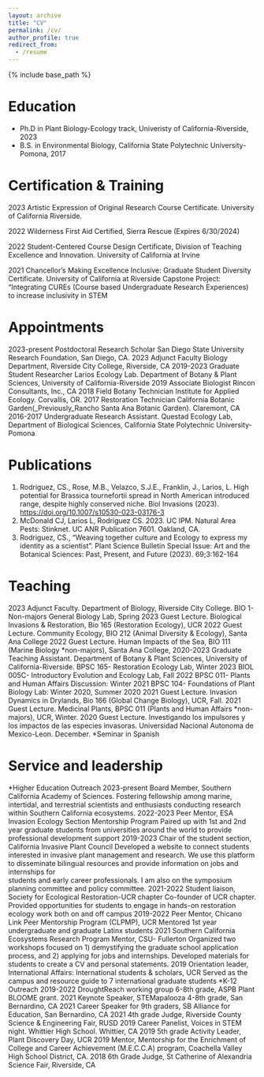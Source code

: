```yaml
---
layout: archive
title: "CV"
permalink: /cv/
author_profile: true
redirect_from:
  - /resume
---
```


{% include base_path %}

Education
======
* Ph.D in Plant Biology-Ecology track, Univeristy of California-Riverside, 2023 
* B.S. in Environmental Biology, California State Polytechnic University-Pomona, 2017

Certification & Training
======
 2023	Artistic Expression of Original Research Course Certificate. University of California Riverside.

2022	Wilderness First Aid Certified, Sierra Rescue (Expires 6/30/2024)

2022	Student-Centered Course Design Certificate, Division of Teaching Excellence and Innovation. University of California at Irvine

2021	Chancellor’s Making Excellence Inclusive: Graduate Student Diversity Certificate. University of California at Riverside
	    Capstone Project: “Integrating CUREs (Course based Undergraduate Research Experiences) to increase inclusivity in STEM


Appointments
======
2023-present	Postdoctoral Research Scholar
              San Diego State University Research Foundation, San Diego, CA.
2023	        Adjunct Faculty
              Biology Department, Riverside City College, Riverside, CA
2019-2023	    Graduate Student Researcher
              Larios Ecology Lab. Department of Botany & Plant Sciences, University of California-Riverside 
2019	        Associate Biologist
              Rincon Consultants, Inc., CA
2018	        Field Botany Technician
              Institute for Applied Ecology. Corvallis, OR. 
2017	        Restoration Technician
              California Botanic Garden(_Previously_Rancho Santa Ana Botanic Garden). Claremont, CA
2016-2017	    Undergraduate Research Assistant. Questad Ecology Lab, Department of Biological Sciences, California State Polytechnic University-Pomona


Publications
======
1. Rodriguez, CS., Rose, M.B., Velazco, S.J.E., Franklin, J., Larios, L. High potential for Brassica tournefortii spread in North American introduced range, despite highly conserved niche. Biol Invasions (2023). https://doi.org/10.1007/s10530-023-03176-3
2. McDonald CJ, Larios L, Rodriguez CS. 2023. UC IPM. Natural Area Pests: Stinknet. UC ANR Publication 7601. Oakland, CA.
3. Rodriguez, CS., “Weaving together culture and Ecology to express my identity as a scientist”. Plant Science Bulletin Special Issue: Art and the Botanical Sciences: Past, Present, and Future (2023). 69;3:162-164
  
Teaching
======
2023	Adjunct Faculty. Department of Biology, Riverside City College.
	    BIO 1- Non-majors General Biology Lab, Spring
2023	Guest Lecture. Biological Invasions & Restoration, Bio 165 (Restoration   Ecology), UCR
2022	Guest Lecture. Community Ecology, BIO 212 (Animal Diversity & Ecology), Santa Ana College
2022	Guest Lecture. Human Impacts of the Sea, BIO 111 (Marine Biology *non-majors), Santa Ana College,
2020-2023	Graduate Teaching Assistant. Department of Botany & Plant Sciences, University of California-Riverside. 
BPSC 165- Restoration Ecology Lab, Winter 2023 
BIOL 005C- Introductory Evolution and Ecology Lab, Fall 2022
BPSC 011- Plants and Human Affairs Discussion: Winter 2021
BPSC 104- Foundations of Plant Biology Lab: Winter 2020, Summer 2020
2021	Guest Lecture. Invasion Dynamics in Drylands, Bio 166 (Global Change Biology), UCR, Fall.
2021	Guest Lecture. Medicinal Plants, BPSC 011 (Plants and Human Affairs *non-majors), UCR, Winter.
2020	Guest Lecture. Investigando los impulsores y los impactos de las especies invasoras. Universidad Nacional Autonoma de Mexico-Leon. December. *Seminar in Spanish

  
Service and leadership
======
*Higher Education Outreach
2023-present   Board Member, Southern California Academy of Sciences.
               Fostering fellowship among marine, intertidal, and terrestrial scientists and enthusiasts conducting research within Southern California ecosystems.
2022-2023	     Peer Mentor, ESA Invasion Ecology Section Mentorship Program
        	      Paired up with 1st and 2nd year graduate students from universities around the world to provide professional development support
2019-2023	    Chair of the student section, California Invasive Plant Council
              Developed a website to connect students interested in invasive plant management and research. We use this platform to disseminate bilingual resources and provide information on jobs and internships for     
              students and early career professionals. I am also on the symposium planning committee and policy committee.
2021-2022	    Student liaison, Society for Ecological Restoration-UCR chapter
              Co-founder of UCR chapter. Provided opportunities for students to engage in hands-on restoration ecology work both on and off campus
2019-2022	    Peer Mentor, Chicano Link Peer Mentorship Program (CLPMP), UCR
        	    Mentored 1st year undergraduate and graduate Latinx students
2021		      Southern California Ecosystems Research Program Mentor, CSU- Fullerton
              Organized two workshops focused on 1) demystifying the graduate school application process, and 2) applying for jobs and internships. Developed materials for students to create a CV and personal statements.
2019		      Orientation leader, International Affairs: International students & scholars, UCR
		          Served as the campus and resource guide to 7 international graduate students
*K-12 Outreach
2019-2022	  DroughtReach working group 6-8th grade, ASPB Plant BLOOME grant. 
2021		    Keynote Speaker, STEMapalooza 4-8th grade, San Bernardino, CA
2021		    Career Speaker for 9th graders, SB Alliance for Education, San Bernardino, CA
2021		    4th grade Judge, Riverside County Science & Engineering Fair, RUSD
2019	    Career Panelist, Voices in STEM night. Whittier High School. Whittier, CA 
2019	    5th grade Activity Leader, Plant Discovery Day, UCR
2019	    Mentor, Mentorship for the Enrichment of College and Career Achievement (M.E.C.C.A) program, Coachella Valley High School District, CA.	
2018		  6th Grade Judge, St Catherine of Alexandria Science Fair, Riverside, CA      

